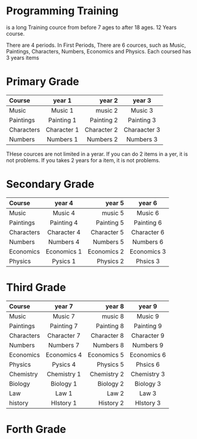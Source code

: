 # Programming Training 
is a long Training cource from before 7 ages to after 18 ages.
12 Years course.

There are 4 periods.
In First Periods, There are 6 cources, such as Music, Paintings, Characters, Numbers, Economics and Physics.
Each coursed has 3 years items
  
# Primary Grade
  
|Course |year 1 | year 2 | year 3| 
|:---|:---:|---:|:---:|
|Music  |Music 1 |music 2 |Music 3| 
|Paintings |Painting 1 |Painting 2 | Painting 3| 
|Characters |Character 1| Character 2| Charaacter 3| 
| Numbers| Numbers 1 | Numbers 2| Numbers 3| 


THese cources are not limited in a yerar.
If you can do 2 items in a yer, it is not problems.
If you takes 2 years for a item, it is not problems.

# Secondary Grade

|Course |year 4 | year 5 | year 6| 
|:---|:---:|---:|:---:|
|Music  |Music 4 |music 5 |Music 6|
|Paintings |Painting 4 |Painting 5 | Painting 6| 
|Characters |Character 4| Character 5| Character 6| 
| Numbers| Numbers 4 | Numbers 5| Numbers 6| 
| Economics| Economics 1 | Economics 2| Economics 3|
|Physics|Pysics 1 |Physics 2 |Phsics 3|

# Third Grade

|Course |year 7 | year 8 | year 9| 
|:---|:---:|---:|:---:|
|Music  |Music 7 |music 8 |Music 9|
|Paintings |Painting 7 |Painting 8 | Painting 9| 
|Characters |Character 7| Character 8| Character 9| 
| Numbers| Numbers 7 | Numbers 8| Numbers 9| 
| Economics| Economics 4 | Economics 5| Economics 6|
|Physics|Pysics 4 |Physics 5 |Phsics 6|
|Chemistry| Chemistry 1| Chemistry 2| Chemistry 3|
|Biology|Biology 1 | Biology 2 | Biology 3|
|Law|Law 1|Law 2|Law 3|
| history| HIstory 1| History 2| HIstory 3|

# Forth Grade



